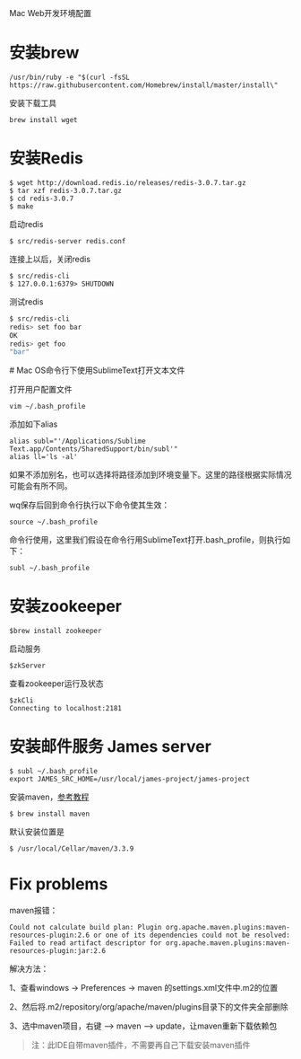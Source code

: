 Mac Web开发环境配置

# 安装brew

```
/usr/bin/ruby -e "$(curl -fsSL https://raw.githubusercontent.com/Homebrew/install/master/install\"
```

安装下载工具

```
brew install wget
```

# 安装Redis

```
$ wget http://download.redis.io/releases/redis-3.0.7.tar.gz
$ tar xzf redis-3.0.7.tar.gz
$ cd redis-3.0.7
$ make
```

启动redis

```
$ src/redis-server redis.conf
```

连接上以后，关闭redis

```
$ src/redis-cli
$ 127.0.0.1:6379> SHUTDOWN
```

测试redis

```bash
$ src/redis-cli
redis> set foo bar
OK
redis> get foo
"bar"
```

\# Mac OS命令行下使用SublimeText打开文本文件

打开用户配置文件

```
vim ~/.bash_profile
```

添加如下alias

```
alias subl="'/Applications/Sublime Text.app/Contents/SharedSupport/bin/subl'"
alias ll='ls -al'
```

如果不添加别名，也可以选择将路径添加到环境变量下。这里的路径根据实际情况可能会有所不同。

wq保存后回到命令行执行以下命令使其生效：

```
source ~/.bash_profile
```

命令行使用，这里我们假设在命令行用SublimeText打开.bash\_profile，则执行如下：

```
subl ~/.bash_profile
```

# 安装zookeeper

```
$brew install zookeeper
```

启动服务

```
$zkServer
```

查看zookeeper运行及状态

```
$zkCli
Connecting to localhost:2181
```

# 安装邮件服务 James server

```
$ subl ~/.bash_profile
export JAMES_SRC_HOME=/usr/local/james-project/james-project
```

安装maven，[参考教程](https://james.apache.org/server/3/dev-build.html)

```
$ brew install maven
```

默认安装位置是

```
$ /usr/local/Cellar/maven/3.3.9
```

# Fix problems

maven报错：

```
Could not calculate build plan: Plugin org.apache.maven.plugins:maven-resources-plugin:2.6 or one of its dependencies could not be resolved: Failed to read artifact descriptor for org.apache.maven.plugins:maven-resources-plugin:jar:2.6
```

解决方法：

1、查看windows -&gt; Preferences -&gt; maven 的settings.xml文件中.m2的位置

2、然后将.m2/repository/org/apache/maven/plugins目录下的文件夹全部删除

3、选中maven项目，右键 --&gt; maven --&gt; update，让maven重新下载依赖包

> 注：此IDE自带maven插件，不需要再自己下载安装maven插件



